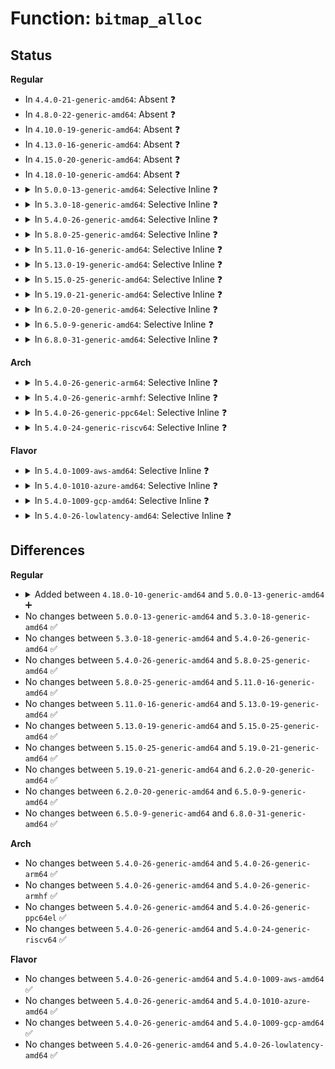 # Function: <code>bitmap_alloc</code>

## Status
<b>Regular</b>
<ul>
<li>
In <code>4.4.0-21-generic-amd64</code>: Absent ❓
</li>
<li>
In <code>4.8.0-22-generic-amd64</code>: Absent ❓
</li>
<li>
In <code>4.10.0-19-generic-amd64</code>: Absent ❓
</li>
<li>
In <code>4.13.0-16-generic-amd64</code>: Absent ❓
</li>
<li>
In <code>4.15.0-20-generic-amd64</code>: Absent ❓
</li>
<li>
In <code>4.18.0-10-generic-amd64</code>: Absent ❓
</li>
<li>
<details>
<summary>In <code>5.0.0-13-generic-amd64</code>: Selective Inline ❓</summary>

```c
long unsigned int * bitmap_alloc(unsigned int nbits, gfp_t flags)
```

```json
{
  "name": "bitmap_alloc",
  "collision_type": "Unique Global",
  "inline_type": "Selective",
  "funcs": [
    {
      "addr": 18446744071583924128,
      "name": "bitmap_alloc",
      "external": true,
      "loc": "lib/bitmap.c:1123",
      "file": "lib/bitmap.c",
      "inline": "not declared, inlined",
      "caller_inline": [
        "lib/bitmap.c:bitmap_zalloc"
      ],
      "caller_func": [
        "mm/slub.c:validate_store",
        "mm/slub.c:list_locations",
        "drivers/input/evdev.c:evdev_handle_get_val"
      ]
    }
  ],
  "symbols": [
    {
      "addr": 18446744071583925024,
      "name": "bitmap_alloc",
      "section": ".text",
      "bind": "STB_GLOBAL",
      "size": 25
    }
  ]
}
```
</details>
</li>
<li>
<details>
<summary>In <code>5.3.0-18-generic-amd64</code>: Selective Inline ❓</summary>

```c
long unsigned int * bitmap_alloc(unsigned int nbits, gfp_t flags)
```

```json
{
  "name": "bitmap_alloc",
  "collision_type": "Unique Global",
  "inline_type": "Selective",
  "funcs": [
    {
      "addr": 18446744071584103184,
      "name": "bitmap_alloc",
      "external": true,
      "loc": "lib/bitmap.c:1151",
      "file": "lib/bitmap.c",
      "inline": "not declared, inlined",
      "caller_inline": [
        "lib/bitmap.c:bitmap_zalloc"
      ],
      "caller_func": [
        "mm/slub.c:validate_store",
        "mm/slub.c:list_locations",
        "drivers/input/evdev.c:evdev_handle_get_val"
      ]
    }
  ],
  "symbols": [
    {
      "addr": 18446744071584104432,
      "name": "bitmap_alloc",
      "section": ".text",
      "bind": "STB_GLOBAL",
      "size": 25
    }
  ]
}
```
</details>
</li>
<li>
<details>
<summary>In <code>5.4.0-26-generic-amd64</code>: Selective Inline ❓</summary>

```c
long unsigned int * bitmap_alloc(unsigned int nbits, gfp_t flags)
```

```json
{
  "name": "bitmap_alloc",
  "collision_type": "Unique Global",
  "inline_type": "Selective",
  "funcs": [
    {
      "addr": 18446744071584225968,
      "name": "bitmap_alloc",
      "external": true,
      "loc": "lib/bitmap.c:1171",
      "file": "lib/bitmap.c",
      "inline": "not declared, inlined",
      "caller_inline": [
        "lib/bitmap.c:bitmap_zalloc"
      ],
      "caller_func": [
        "mm/slub.c:validate_store",
        "mm/slub.c:list_locations",
        "drivers/input/evdev.c:evdev_handle_get_val",
        "net/packet/af_packet.c:packet_set_ring"
      ]
    }
  ],
  "symbols": [
    {
      "addr": 18446744071584227216,
      "name": "bitmap_alloc",
      "section": ".text",
      "bind": "STB_GLOBAL",
      "size": 25
    }
  ]
}
```
</details>
</li>
<li>
<details>
<summary>In <code>5.8.0-25-generic-amd64</code>: Selective Inline ❓</summary>

```c
long unsigned int * bitmap_alloc(unsigned int nbits, gfp_t flags)
```

```json
{
  "name": "bitmap_alloc",
  "collision_type": "Unique Global",
  "inline_type": "Selective",
  "funcs": [
    {
      "addr": 18446744071584632144,
      "name": "bitmap_alloc",
      "external": true,
      "loc": "lib/bitmap.c:1246",
      "file": "lib/bitmap.c",
      "inline": "not declared, inlined",
      "caller_inline": [
        "lib/bitmap.c:bitmap_zalloc"
      ],
      "caller_func": [
        "drivers/gpio/gpiolib.c:gpiochip_allocate_mask",
        "drivers/input/evdev.c:evdev_handle_get_val",
        "net/packet/af_packet.c:packet_set_ring"
      ]
    }
  ],
  "symbols": [
    {
      "addr": 18446744071584632576,
      "name": "bitmap_alloc",
      "section": ".text",
      "bind": "STB_GLOBAL",
      "size": 25
    }
  ]
}
```
</details>
</li>
<li>
<details>
<summary>In <code>5.11.0-16-generic-amd64</code>: Selective Inline ❓</summary>

```c
long unsigned int * bitmap_alloc(unsigned int nbits, gfp_t flags)
```

```json
{
  "name": "bitmap_alloc",
  "collision_type": "Unique Global",
  "inline_type": "Selective",
  "funcs": [
    {
      "addr": 18446744071584751184,
      "name": "bitmap_alloc",
      "external": true,
      "loc": "lib/bitmap.c:1246",
      "file": "lib/bitmap.c",
      "inline": "not declared, inlined",
      "caller_inline": [
        "lib/bitmap.c:bitmap_zalloc"
      ],
      "caller_func": [
        "drivers/gpio/gpiolib.c:gpiochip_allocate_mask",
        "drivers/input/evdev.c:evdev_handle_get_val",
        "net/packet/af_packet.c:packet_set_ring"
      ]
    }
  ],
  "symbols": [
    {
      "addr": 18446744071584751616,
      "name": "bitmap_alloc",
      "section": ".text",
      "bind": "STB_GLOBAL",
      "size": 25
    }
  ]
}
```
</details>
</li>
<li>
<details>
<summary>In <code>5.13.0-19-generic-amd64</code>: Selective Inline ❓</summary>

```c
long unsigned int * bitmap_alloc(unsigned int nbits, gfp_t flags)
```

```json
{
  "name": "bitmap_alloc",
  "collision_type": "Unique Global",
  "inline_type": "Selective",
  "funcs": [
    {
      "addr": 18446744071584779376,
      "name": "bitmap_alloc",
      "external": true,
      "loc": "lib/bitmap.c:1257",
      "file": "lib/bitmap.c",
      "inline": "not declared, inlined",
      "caller_inline": [
        "lib/bitmap.c:devm_bitmap_alloc",
        "lib/bitmap.c:bitmap_zalloc"
      ],
      "caller_func": [
        "kernel/sched/topology.c:sched_init_numa",
        "drivers/gpio/gpiolib.c:gpiochip_allocate_mask",
        "drivers/input/evdev.c:evdev_handle_get_val",
        "net/packet/af_packet.c:packet_set_ring"
      ]
    }
  ],
  "symbols": [
    {
      "addr": 18446744071584780048,
      "name": "bitmap_alloc",
      "section": ".text",
      "bind": "STB_GLOBAL",
      "size": 25
    }
  ]
}
```
</details>
</li>
<li>
<details>
<summary>In <code>5.15.0-25-generic-amd64</code>: Selective Inline ❓</summary>

```c
long unsigned int * bitmap_alloc(unsigned int nbits, gfp_t flags)
```

```json
{
  "name": "bitmap_alloc",
  "collision_type": "Unique Global",
  "inline_type": "Selective",
  "funcs": [
    {
      "addr": 18446744071585210128,
      "name": "bitmap_alloc",
      "external": true,
      "loc": "lib/bitmap.c:1388",
      "file": "lib/bitmap.c",
      "inline": "not declared, inlined",
      "caller_inline": [
        "lib/bitmap.c:devm_bitmap_alloc",
        "lib/bitmap.c:bitmap_zalloc"
      ],
      "caller_func": [
        "kernel/sched/topology.c:sched_init_numa",
        "kernel/sched/topology.c:sched_init_numa",
        "mm/slub.c:slab_debug_trace_open",
        "mm/slub.c:validate_slab_cache",
        "drivers/gpio/gpiolib.c:gpiod_set_array_value_complex",
        "drivers/gpio/gpiolib.c:gpiod_set_array_value_complex",
        "drivers/gpio/gpiolib.c:gpiod_get_array_value_complex",
        "drivers/gpio/gpiolib.c:gpiod_get_array_value_complex",
        "drivers/gpio/gpiolib.c:gpiochip_allocate_mask",
        "drivers/input/evdev.c:evdev_handle_get_val",
        "net/packet/af_packet.c:packet_set_ring"
      ]
    }
  ],
  "symbols": [
    {
      "addr": 18446744071585210400,
      "name": "bitmap_alloc",
      "section": ".text",
      "bind": "STB_GLOBAL",
      "size": 25
    }
  ]
}
```
</details>
</li>
<li>
<details>
<summary>In <code>5.19.0-21-generic-amd64</code>: Selective Inline ❓</summary>

```c
long unsigned int * bitmap_alloc(unsigned int nbits, gfp_t flags)
```

```json
{
  "name": "bitmap_alloc",
  "collision_type": "Unique Global",
  "inline_type": "Selective",
  "funcs": [
    {
      "addr": 18446744071586046512,
      "name": "bitmap_alloc",
      "external": true,
      "loc": "lib/bitmap.c:1405",
      "file": "lib/bitmap.c",
      "inline": "not declared, inlined",
      "caller_inline": [
        "lib/bitmap.c:devm_bitmap_alloc",
        "lib/bitmap.c:bitmap_zalloc"
      ],
      "caller_func": [
        "kernel/sched/build_utility.c:sched_init_numa",
        "kernel/watch_queue.c:watch_queue_set_size",
        "mm/slub.c:slab_debug_trace_open",
        "mm/slub.c:validate_slab_cache",
        "drivers/gpio/gpiolib.c:gpiod_set_array_value_complex",
        "drivers/gpio/gpiolib.c:gpiod_set_array_value_complex",
        "drivers/gpio/gpiolib.c:gpiod_get_array_value_complex",
        "drivers/gpio/gpiolib.c:gpiod_get_array_value_complex",
        "drivers/gpio/gpiolib.c:gpiochip_allocate_mask",
        "drivers/input/evdev.c:evdev_handle_get_val",
        "net/packet/af_packet.c:packet_set_ring"
      ]
    }
  ],
  "symbols": [
    {
      "addr": 18446744071586046896,
      "name": "bitmap_alloc",
      "section": ".text",
      "bind": "STB_GLOBAL",
      "size": 33
    }
  ]
}
```
</details>
</li>
<li>
<details>
<summary>In <code>6.2.0-20-generic-amd64</code>: Selective Inline ❓</summary>

```c
long unsigned int * bitmap_alloc(unsigned int nbits, gfp_t flags)
```

```json
{
  "name": "bitmap_alloc",
  "collision_type": "Unique Global",
  "inline_type": "Selective",
  "funcs": [
    {
      "addr": 18446744071587029968,
      "name": "bitmap_alloc",
      "external": true,
      "loc": "lib/bitmap.c:1386",
      "file": "lib/bitmap.c",
      "inline": "not declared, inlined",
      "caller_inline": [
        "lib/bitmap.c:devm_bitmap_alloc",
        "lib/bitmap.c:bitmap_zalloc"
      ],
      "caller_func": [
        "kernel/sched/build_utility.c:sched_init_numa",
        "kernel/watch_queue.c:watch_queue_set_size",
        "mm/slub.c:slab_debug_trace_open",
        "mm/slub.c:validate_slab_cache",
        "drivers/gpio/gpiolib.c:gpiod_set_array_value_complex",
        "drivers/gpio/gpiolib.c:gpiod_set_array_value_complex",
        "drivers/gpio/gpiolib.c:gpiod_get_array_value_complex",
        "drivers/gpio/gpiolib.c:gpiod_get_array_value_complex",
        "drivers/gpio/gpiolib.c:gpiochip_allocate_mask",
        "drivers/input/evdev.c:evdev_handle_get_val",
        "net/packet/af_packet.c:packet_set_ring"
      ]
    }
  ],
  "symbols": [
    {
      "addr": 18446744071587030672,
      "name": "bitmap_alloc",
      "section": ".text",
      "bind": "STB_GLOBAL",
      "size": 33
    }
  ]
}
```
</details>
</li>
<li>
<details>
<summary>In <code>6.5.0-9-generic-amd64</code>: Selective Inline ❓</summary>

```c
long unsigned int * bitmap_alloc(unsigned int nbits, gfp_t flags)
```

```json
{
  "name": "bitmap_alloc",
  "collision_type": "Unique Global",
  "inline_type": "Selective",
  "funcs": [
    {
      "addr": 18446744071587285120,
      "name": "bitmap_alloc",
      "external": true,
      "loc": "lib/bitmap.c:1386",
      "file": "lib/bitmap.c",
      "inline": "not declared, inlined",
      "caller_inline": [
        "lib/bitmap.c:devm_bitmap_alloc",
        "lib/bitmap.c:bitmap_zalloc"
      ],
      "caller_func": [
        "kernel/sched/build_utility.c:sched_init_numa",
        "kernel/watch_queue.c:watch_queue_set_size",
        "mm/slub.c:slab_debug_trace_open",
        "mm/slub.c:validate_slab_cache",
        "drivers/gpio/gpiolib.c:gpiod_set_array_value_complex",
        "drivers/gpio/gpiolib.c:gpiod_set_array_value_complex",
        "drivers/gpio/gpiolib.c:gpiod_get_array_value_complex",
        "drivers/gpio/gpiolib.c:gpiod_get_array_value_complex",
        "drivers/gpio/gpiolib.c:gpiochip_allocate_mask",
        "drivers/input/evdev.c:evdev_handle_get_val",
        "net/packet/af_packet.c:packet_set_ring"
      ]
    }
  ],
  "symbols": [
    {
      "addr": 18446744071587285824,
      "name": "bitmap_alloc",
      "section": ".text",
      "bind": "STB_GLOBAL",
      "size": 33
    }
  ]
}
```
</details>
</li>
<li>
<details>
<summary>In <code>6.8.0-31-generic-amd64</code>: Selective Inline ❓</summary>

```c
long unsigned int * bitmap_alloc(unsigned int nbits, gfp_t flags)
```

```json
{
  "name": "bitmap_alloc",
  "collision_type": "Unique Global",
  "inline_type": "Selective",
  "funcs": [
    {
      "addr": 18446744071587572112,
      "name": "bitmap_alloc",
      "external": true,
      "loc": "lib/bitmap.c:710",
      "file": "lib/bitmap.c",
      "inline": "not declared, inlined",
      "caller_inline": [
        "lib/bitmap.c:devm_bitmap_alloc",
        "lib/bitmap.c:bitmap_zalloc"
      ],
      "caller_func": [
        "kernel/sched/build_utility.c:sched_init_numa",
        "kernel/watch_queue.c:watch_queue_set_size",
        "mm/slub.c:slab_debug_trace_open",
        "mm/slub.c:validate_slab_cache",
        "drivers/gpio/gpiolib.c:gpiod_set_array_value_complex",
        "drivers/gpio/gpiolib.c:gpiod_set_array_value_complex",
        "drivers/gpio/gpiolib.c:gpiod_get_array_value_complex",
        "drivers/gpio/gpiolib.c:gpiod_get_array_value_complex",
        "drivers/gpio/gpiolib.c:gpiochip_allocate_mask",
        "drivers/input/evdev.c:evdev_handle_get_val",
        "drivers/ptp/ptp_clock.c:ptp_clock_register",
        "drivers/ptp/ptp_chardev.c:ptp_open",
        "net/packet/af_packet.c:packet_set_ring"
      ]
    }
  ],
  "symbols": [
    {
      "addr": 18446744071587572816,
      "name": "bitmap_alloc",
      "section": ".text",
      "bind": "STB_GLOBAL",
      "size": 33
    }
  ]
}
```
</details>
</li>
</ul>
<b>Arch</b>
<ul>
<li>
<details>
<summary>In <code>5.4.0-26-generic-arm64</code>: Selective Inline ❓</summary>

```c
long unsigned int * bitmap_alloc(unsigned int nbits, gfp_t flags)
```

```json
{
  "name": "bitmap_alloc",
  "collision_type": "Unique Global",
  "inline_type": "Selective",
  "funcs": [
    {
      "addr": 18446603336496099840,
      "name": "bitmap_alloc",
      "external": true,
      "loc": "lib/bitmap.c:1171",
      "file": "lib/bitmap.c",
      "inline": "not declared, inlined",
      "caller_inline": [
        "lib/bitmap.c:bitmap_zalloc"
      ],
      "caller_func": [
        "mm/slub.c:validate_store",
        "mm/slub.c:list_locations",
        "drivers/input/evdev.c:evdev_handle_get_val",
        "net/packet/af_packet.c:packet_set_ring"
      ]
    }
  ],
  "symbols": [
    {
      "addr": 18446603336496100864,
      "name": "bitmap_alloc",
      "section": ".text",
      "bind": "STB_GLOBAL",
      "size": 36
    }
  ]
}
```
</details>
</li>
<li>
<details>
<summary>In <code>5.4.0-26-generic-armhf</code>: Selective Inline ❓</summary>

```c
long unsigned int * bitmap_alloc(unsigned int nbits, gfp_t flags)
```

```json
{
  "name": "bitmap_alloc",
  "collision_type": "Unique Global",
  "inline_type": "Selective",
  "funcs": [
    {
      "addr": 3229426976,
      "name": "bitmap_alloc",
      "external": true,
      "loc": "lib/bitmap.c:1171",
      "file": "lib/bitmap.c",
      "inline": "not declared, inlined",
      "caller_inline": [
        "lib/bitmap.c:bitmap_zalloc"
      ],
      "caller_func": [
        "mm/slub.c:validate_store",
        "mm/slub.c:list_locations",
        "drivers/gpio/gpiolib.c:gpiochip_allocate_mask",
        "net/packet/af_packet.c:packet_set_ring"
      ]
    }
  ],
  "symbols": [
    {
      "addr": 3229427792,
      "name": "bitmap_alloc",
      "section": ".text",
      "bind": "STB_GLOBAL",
      "size": 32
    }
  ]
}
```
</details>
</li>
<li>
<details>
<summary>In <code>5.4.0-26-generic-ppc64el</code>: Selective Inline ❓</summary>

```c
long unsigned int * bitmap_alloc(unsigned int nbits, gfp_t flags)
```

```json
{
  "name": "bitmap_alloc",
  "collision_type": "Unique Global",
  "inline_type": "Selective",
  "funcs": [
    {
      "addr": 13835058055290345540,
      "name": "bitmap_alloc",
      "external": true,
      "loc": "lib/bitmap.c:1171",
      "file": "lib/bitmap.c",
      "inline": "not declared, inlined",
      "caller_inline": [
        "lib/bitmap.c:bitmap_zalloc"
      ],
      "caller_func": [
        "mm/slub.c:validate_store",
        "mm/slub.c:list_locations",
        "drivers/gpio/gpiolib.c:gpiochip_allocate_mask",
        "drivers/input/evdev.c:evdev_handle_get_val",
        "net/packet/af_packet.c:packet_set_ring"
      ]
    }
  ],
  "symbols": [
    {
      "addr": 13835058055290347408,
      "name": "bitmap_alloc",
      "section": ".text",
      "bind": "STB_GLOBAL",
      "size": 56
    }
  ]
}
```
</details>
</li>
<li>
<details>
<summary>In <code>5.4.0-24-generic-riscv64</code>: Selective Inline ❓</summary>

```c
long unsigned int * bitmap_alloc(unsigned int nbits, gfp_t flags)
```

```json
{
  "name": "bitmap_alloc",
  "collision_type": "Unique Global",
  "inline_type": "Selective",
  "funcs": [
    {
      "addr": 18446743936275169174,
      "name": "bitmap_alloc",
      "external": true,
      "loc": "lib/bitmap.c:1171",
      "file": "lib/bitmap.c",
      "inline": "not declared, inlined",
      "caller_inline": [
        "lib/bitmap.c:bitmap_zalloc"
      ],
      "caller_func": [
        "mm/slub.c:validate_store",
        "mm/slub.c:list_locations",
        "drivers/gpio/gpiolib.c:gpiochip_allocate_mask",
        "net/packet/af_packet.c:packet_set_ring"
      ]
    }
  ],
  "symbols": [
    {
      "addr": 18446743936275169358,
      "name": "bitmap_alloc",
      "section": ".text",
      "bind": "STB_GLOBAL",
      "size": 36
    }
  ]
}
```
</details>
</li>
</ul>
<b>Flavor</b>
<ul>
<li>
<details>
<summary>In <code>5.4.0-1009-aws-amd64</code>: Selective Inline ❓</summary>

```c
long unsigned int * bitmap_alloc(unsigned int nbits, gfp_t flags)
```

```json
{
  "name": "bitmap_alloc",
  "collision_type": "Unique Global",
  "inline_type": "Selective",
  "funcs": [
    {
      "addr": 18446744071584194704,
      "name": "bitmap_alloc",
      "external": true,
      "loc": "lib/bitmap.c:1171",
      "file": "lib/bitmap.c",
      "inline": "not declared, inlined",
      "caller_inline": [
        "lib/bitmap.c:bitmap_zalloc"
      ],
      "caller_func": [
        "mm/slub.c:validate_store",
        "mm/slub.c:list_locations",
        "drivers/input/evdev.c:evdev_handle_get_val",
        "net/packet/af_packet.c:packet_set_ring"
      ]
    }
  ],
  "symbols": [
    {
      "addr": 18446744071584195952,
      "name": "bitmap_alloc",
      "section": ".text",
      "bind": "STB_GLOBAL",
      "size": 25
    }
  ]
}
```
</details>
</li>
<li>
<details>
<summary>In <code>5.4.0-1010-azure-amd64</code>: Selective Inline ❓</summary>

```c
long unsigned int * bitmap_alloc(unsigned int nbits, gfp_t flags)
```

```json
{
  "name": "bitmap_alloc",
  "collision_type": "Unique Global",
  "inline_type": "Selective",
  "funcs": [
    {
      "addr": 18446744071584129920,
      "name": "bitmap_alloc",
      "external": true,
      "loc": "lib/bitmap.c:1171",
      "file": "lib/bitmap.c",
      "inline": "not declared, inlined",
      "caller_inline": [
        "lib/bitmap.c:bitmap_zalloc"
      ],
      "caller_func": [
        "mm/slub.c:validate_store",
        "mm/slub.c:list_locations",
        "drivers/input/evdev.c:evdev_handle_get_val",
        "net/packet/af_packet.c:packet_set_ring"
      ]
    }
  ],
  "symbols": [
    {
      "addr": 18446744071584131168,
      "name": "bitmap_alloc",
      "section": ".text",
      "bind": "STB_GLOBAL",
      "size": 25
    }
  ]
}
```
</details>
</li>
<li>
<details>
<summary>In <code>5.4.0-1009-gcp-amd64</code>: Selective Inline ❓</summary>

```c
long unsigned int * bitmap_alloc(unsigned int nbits, gfp_t flags)
```

```json
{
  "name": "bitmap_alloc",
  "collision_type": "Unique Global",
  "inline_type": "Selective",
  "funcs": [
    {
      "addr": 18446744071584178464,
      "name": "bitmap_alloc",
      "external": true,
      "loc": "lib/bitmap.c:1171",
      "file": "lib/bitmap.c",
      "inline": "not declared, inlined",
      "caller_inline": [
        "lib/bitmap.c:bitmap_zalloc"
      ],
      "caller_func": [
        "mm/slub.c:validate_store",
        "mm/slub.c:list_locations",
        "drivers/input/evdev.c:evdev_handle_get_val",
        "net/packet/af_packet.c:packet_set_ring"
      ]
    }
  ],
  "symbols": [
    {
      "addr": 18446744071584179712,
      "name": "bitmap_alloc",
      "section": ".text",
      "bind": "STB_GLOBAL",
      "size": 25
    }
  ]
}
```
</details>
</li>
<li>
<details>
<summary>In <code>5.4.0-26-lowlatency-amd64</code>: Selective Inline ❓</summary>

```c
long unsigned int * bitmap_alloc(unsigned int nbits, gfp_t flags)
```

```json
{
  "name": "bitmap_alloc",
  "collision_type": "Unique Global",
  "inline_type": "Selective",
  "funcs": [
    {
      "addr": 18446744071584282800,
      "name": "bitmap_alloc",
      "external": true,
      "loc": "lib/bitmap.c:1171",
      "file": "lib/bitmap.c",
      "inline": "not declared, inlined",
      "caller_inline": [
        "lib/bitmap.c:bitmap_zalloc"
      ],
      "caller_func": [
        "mm/slub.c:validate_store",
        "mm/slub.c:list_locations",
        "drivers/input/evdev.c:evdev_handle_get_val",
        "net/packet/af_packet.c:packet_set_ring"
      ]
    }
  ],
  "symbols": [
    {
      "addr": 18446744071584284048,
      "name": "bitmap_alloc",
      "section": ".text",
      "bind": "STB_GLOBAL",
      "size": 25
    }
  ]
}
```
</details>
</li>
</ul>

## Differences
<b>Regular</b>
<ul>
<li>
<details>
<summary>Added between <code>4.18.0-10-generic-amd64</code> and <code>5.0.0-13-generic-amd64</code> ➕</summary>

```c
long unsigned int * bitmap_alloc(unsigned int nbits, gfp_t flags)
```
</details>
</li>
<li>
No changes between <code>5.0.0-13-generic-amd64</code> and <code>5.3.0-18-generic-amd64</code> ✅
</li>
<li>
No changes between <code>5.3.0-18-generic-amd64</code> and <code>5.4.0-26-generic-amd64</code> ✅
</li>
<li>
No changes between <code>5.4.0-26-generic-amd64</code> and <code>5.8.0-25-generic-amd64</code> ✅
</li>
<li>
No changes between <code>5.8.0-25-generic-amd64</code> and <code>5.11.0-16-generic-amd64</code> ✅
</li>
<li>
No changes between <code>5.11.0-16-generic-amd64</code> and <code>5.13.0-19-generic-amd64</code> ✅
</li>
<li>
No changes between <code>5.13.0-19-generic-amd64</code> and <code>5.15.0-25-generic-amd64</code> ✅
</li>
<li>
No changes between <code>5.15.0-25-generic-amd64</code> and <code>5.19.0-21-generic-amd64</code> ✅
</li>
<li>
No changes between <code>5.19.0-21-generic-amd64</code> and <code>6.2.0-20-generic-amd64</code> ✅
</li>
<li>
No changes between <code>6.2.0-20-generic-amd64</code> and <code>6.5.0-9-generic-amd64</code> ✅
</li>
<li>
No changes between <code>6.5.0-9-generic-amd64</code> and <code>6.8.0-31-generic-amd64</code> ✅
</li>
</ul>
<b>Arch</b>
<ul>
<li>
No changes between <code>5.4.0-26-generic-amd64</code> and <code>5.4.0-26-generic-arm64</code> ✅
</li>
<li>
No changes between <code>5.4.0-26-generic-amd64</code> and <code>5.4.0-26-generic-armhf</code> ✅
</li>
<li>
No changes between <code>5.4.0-26-generic-amd64</code> and <code>5.4.0-26-generic-ppc64el</code> ✅
</li>
<li>
No changes between <code>5.4.0-26-generic-amd64</code> and <code>5.4.0-24-generic-riscv64</code> ✅
</li>
</ul>
<b>Flavor</b>
<ul>
<li>
No changes between <code>5.4.0-26-generic-amd64</code> and <code>5.4.0-1009-aws-amd64</code> ✅
</li>
<li>
No changes between <code>5.4.0-26-generic-amd64</code> and <code>5.4.0-1010-azure-amd64</code> ✅
</li>
<li>
No changes between <code>5.4.0-26-generic-amd64</code> and <code>5.4.0-1009-gcp-amd64</code> ✅
</li>
<li>
No changes between <code>5.4.0-26-generic-amd64</code> and <code>5.4.0-26-lowlatency-amd64</code> ✅
</li>
</ul>
